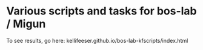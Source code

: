 # Various scripts and tasks for bos-lab / Migun 


To see results, go here: kellifeeser.github.io/bos-lab-kfscripts/index.html
